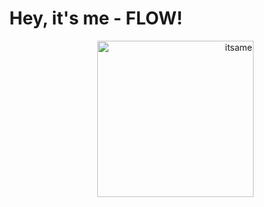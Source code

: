 <body>
  <div align="middle">
<h1>Hey, it's me - <B>FLOW</B>!</h1>
<div align="right"><img src="https://github.com/flow1990/flow1990/blob/main/Pictures/ich_kreis.png" alt="itsame" width="250"></div>
  </div>
</body>
